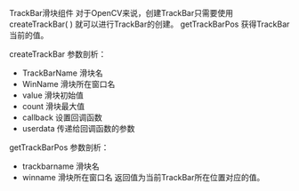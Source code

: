 TrackBar滑块组件
对于OpenCV来说，创建TrackBar只需要使用 createTrackBar( ) 就可以进行TrackBar的创建。
getTrackBarPos 获得TrackBar当前的值。

createTrackBar 参数剖析：
-  TrackBarName 滑块名
-  WinName 滑块所在窗口名
-  value 滑块初始值
-  count 滑块最大值
- callback 设置回调函数
- userdata 传递给回调函数的参数

getTrackBarPos 参数剖析：
-  trackbarname 滑块名
-  winname 滑块所在窗口名
返回值为当前TrackBar所在位置对应的值。